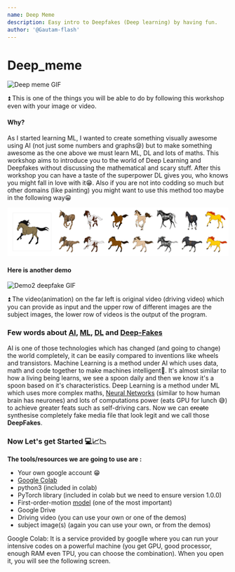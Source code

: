 ```yaml
---
name: Deep Meme
description: Easy intro to Deepfakes (Deep learning) by having fun.
author: '@Gautam-flash'
---
```



# Deep_meme

![Deep meme GIF](file/deep_meme-teaser-min.gif)

⏫ This is one of the things you will be able to do by following this workshop even with your image or video.

#### Why?
As I started learning ML, I wanted to create something visually awesome using AI (not just some numbers and graphs😪) but to make something awesome as the one above we must learn ML, DL and lots of maths. This workshop aims to introduce you to the world of Deep Learning and Deepfakes without discussing the mathematical and scary stuff. After this workshop you can have a taste of the superpower DL gives you, who knows you might fall in love with it😁. Also if you are not into codding so much but other domains (like painting) you might want to use this method too maybe in the following way😀

![Demo work GIF](file/mgif-teaser.gif)

#### Here is another demo
![Demo2 deepfake GIF](file/fashion-teaser.gif)

⏫ The video(animation) on the far left is original video (driving video) which you can provide as input and the upper row of different images are the subject images, the lower row of videos is the output of the program.

### Few words about [AI](https://en.wikipedia.org/wiki/Artificial_intelligence), [ML](https://en.wikipedia.org/wiki/Machine_learning), [DL](https://en.wikipedia.org/wiki/Deep_learning) and [Deep-Fakes](https://en.wikipedia.org/wiki/Deepfake)
AI is one of those technologies which has changed (and going to change) the world completely, it can be easily compared to inventions like wheels and transistors. 
Machine Learning is a method under AI which uses data, math and code together to make machines intelligent🧠. It's almost similar to how a living being learns, we see a spoon daily and then we know it's a spoon based on it's characteristics. Deep Learning is a method under ML which uses more complex maths, [Neural Networks](https://en.wikipedia.org/wiki/Neural_network) (similar to how human brain has neurones) and lots of computations power (eats GPU for lunch 😅) to achieve greater feats such as self-driving cars.
Now we can <s>create</s> synthesise completely fake media file that look legit and we call those <b>DeepFakes</b>.
<br>

### Now Let's get Started 💻📈📉

<b>The tools/resources we are going to use are :</b>

- Your own google account 😁
- [Google Colab](https://colab.research.google.com/)
- python3 (included in colab)
- PyTorch library (included in colab but we need to ensure version 1.0.0)
- First-order-motion [model](https://github.com/AliaksandrSiarohin/first-order-model) (one of the most important)
- Google Drive
- Driving video (you can use your own or one of the demos)
- subject image(s) (again you can use your own, or from the demos)

Google Colab: It is a service provided by googlle where you can run your intensive codes on a powerful machine (you get GPU, good processor, enough RAM even TPU, you can choose the combination). When you open it, you will see the following screen.
